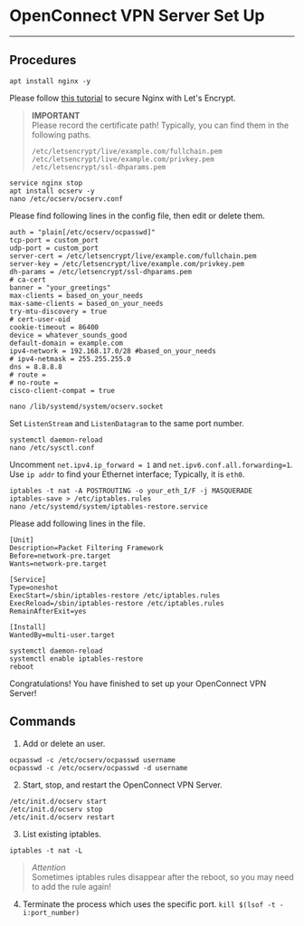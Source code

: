 # OpenConnect VPN Server Set Up
---


## Procedures
```
apt install nginx -y
```
Please follow [this tutorial](https://www.digitalocean.com/community/tutorials/how-to-secure-nginx-with-let-s-encrypt-on-debian-9 "DigitalOcean Community") to secure Nginx with Let's Encrypt.
> **IMPORTANT** <br>
> Please record the certificate path! Typically, you can find them in the following paths.
> ```
> /etc/letsencrypt/live/example.com/fullchain.pem
> /etc/letsencrypt/live/example.com/privkey.pem
> /etc/letsencrypt/ssl-dhparams.pem
> ```
```
service nginx stop
apt install ocserv -y
nano /etc/ocserv/ocserv.conf
```
Please find following lines in the config file, then edit or delete them.
```
auth = "plain[/etc/ocserv/ocpasswd]"
tcp-port = custom_port
udp-port = custom_port
server-cert = /etc/letsencrypt/live/example.com/fullchain.pem
server-key = /etc/letsencrypt/live/example.com/privkey.pem
dh-params = /etc/letsencrypt/ssl-dhparams.pem
# ca-cert
banner = "your_greetings"
max-clients = based_on_your_needs
max-same-clients = based_on_your_needs
try-mtu-discovery = true
# cert-user-oid
cookie-timeout = 86400
device = whatever_sounds_good
default-domain = example.com
ipv4-network = 192.168.17.0/28 #based_on_your_needs
# ipv4-netmask = 255.255.255.0
dns = 8.8.8.8
# route = 
# no-route = 
cisco-client-compat = true
```
```
nano /lib/systemd/system/ocserv.socket
```
Set `ListenStream` and `ListenDatagram` to the same port number.
```
systemctl daemon-reload
nano /etc/sysctl.conf
```
Uncomment `net.ipv4.ip_forward = 1` and `net.ipv6.conf.all.forwarding=1`. <br>
Use `ip addr` to find your Ethernet interface; Typically, it is `eth0`.
```
iptables -t nat -A POSTROUTING -o your_eth_I/F -j MASQUERADE
iptables-save > /etc/iptables.rules
nano /etc/systemd/system/iptables-restore.service
```
Please add following lines in the file.
```
[Unit]
Description=Packet Filtering Framework
Before=network-pre.target
Wants=network-pre.target

[Service]
Type=oneshot
ExecStart=/sbin/iptables-restore /etc/iptables.rules
ExecReload=/sbin/iptables-restore /etc/iptables.rules
RemainAfterExit=yes

[Install]
WantedBy=multi-user.target
```
```
systemctl daemon-reload
systemctl enable iptables-restore
reboot
```
Congratulations! You have finished to set up your OpenConnect VPN Server!

## Commands
1. Add or delete an user. 
```
ocpasswd -c /etc/ocserv/ocpasswd username
ocpasswd -c /etc/ocserv/ocpasswd -d username
````
2. Start, stop, and restart the OpenConnect VPN Server.
```
/etc/init.d/ocserv start
/etc/init.d/ocserv stop
/etc/init.d/ocserv restart
```
3. List existing iptables.
```
iptables -t nat -L
```
> *Attention* <br>
> Sometimes iptables rules disappear after the reboot, so you may need to add the rule again!
4. Terminate the process which uses the specific port. `kill $(lsof -t -i:port_number)`
